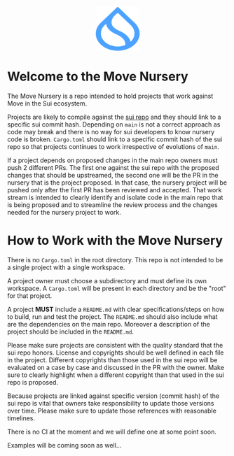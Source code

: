 <p align="center">
<img src="https://raw.githubusercontent.com/MystenLabs/sui/refs/heads/main/docs/site/static/img/logo.svg" alt="Logo" width="100" height="100">
</p>

# Welcome to the Move Nursery
The Move Nursery is a repo intended to hold projects that work against Move in the Sui ecosystem.

Projects are likely to compile against the [sui repo](https://github.com/MystenLabs/sui) and they should link to a specific sui commit hash. Depending on `main` 
is not a correct approach as code may break and there is no way for sui developers to know nursery code is broken. `Cargo.toml` should link to a specific commit hash of the sui repo so that projects continues to work irrespective of evolutions of `main`.

If a project depends on proposed changes in the main repo owners must push 2 different PRs. The first one against the sui repo with the proposed changes that should be upstreamed, the second one will be the PR in the nursery that is the project proposed. In that case, the nursery project will be pushed only after the first PR has been reviewed and accepted.
That work stream is intended to clearly identify and isolate code in the main repo that is being proposed and to streamline the review process and the changes needed for the nursery project to work.

# How to Work with the Move Nursery
There is no `Cargo.toml` in the root directory. This repo is not intended to be a single project with a single workspace.

A project owner must choose a subdirectory and must define its own workspace. A `Cargo.toml` will be present in each directory and
be the "root" for that project.

A project **MUST** include a `README.md` with clear specifications/steps on how to build, run and test the project. The `README.md` should also include what are the dependencies on the main repo. Moreover a description of the project should be included in the `README.md`.

Please make sure projects are consistent with the quality standard that the sui repo honors. License and copyrights should be well defined in each file in the project. Different copyrights than those used in the sui repo will be evaluated on a case by case and discussed in the PR with the owner. Make sure to clearly highlight when a different copyright than that used in the sui repo is proposed.

Because projects are linked against specific version (commit hash) of the sui repo is vital that owners take responsibility to update those versions over time. Please make sure to update those references with reasonable timelines.

There is no CI at the moment and we will define one at some point soon.

Examples will be coming soon as well...

